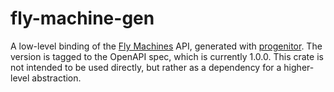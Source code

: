 # fly-machine-gen

A low-level binding of the [Fly Machines](https://fly.io/docs/machines/) API, generated with [progenitor](https://lib.rs/crates/progenitor). The version is tagged to the OpenAPI spec, which is currently 1.0.0. This crate is not intended to be used directly, but rather as a dependency for a higher-level abstraction.